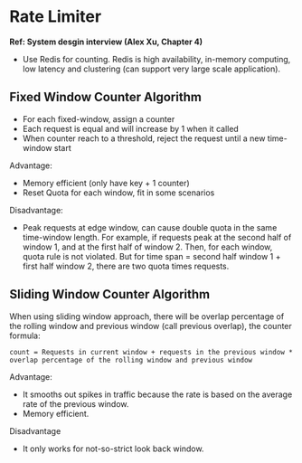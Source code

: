 # Rate Limiter 
**Ref: System desgin interview (Alex Xu, Chapter 4)**

- Use Redis for counting. Redis is high availability, in-memory computing, low latency and clustering (can support very large scale application).

## Fixed Window Counter Algorithm 
- For each fixed-window, assign a counter 
- Each request is equal and will increase by 1 when it called
- When counter reach to a threshold, reject the request until a new time-window start

Advantage:
- Memory efficient (only have key + 1 counter)
- Reset Quota for each window, fit in some scenarios 

Disadvantage: 
- Peak requests at edge window, can cause double quota in the same time-window length. For example, if requests peak at the second half of window 1, and at the first half of window 2. Then, for each window, quota rule is not violated. But for time span = second half window 1 + first half window 2, there are two quota times requests.
## Sliding Window Counter Algorithm 

When using sliding window approach, there will be overlap percentage of the rolling window and previous window (call previous overlap), the counter formula: 

`count = Requests in current window + requests in the previous window * overlap percentage of the rolling window and previous window`

Advantage:
- It smooths out spikes in traffic because the rate is based on the average rate of the previous window. 
- Memory efficient.

Disadvantage
- It only works for not-so-strict look back window.




